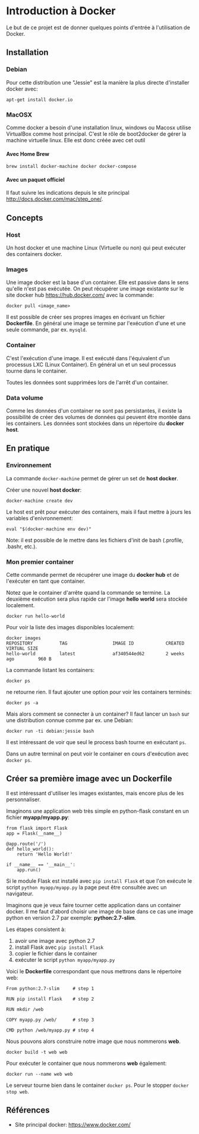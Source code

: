 # Introduction à Docker

Le but de ce projet est de donner quelques points d'entrée à l'utilisation de Docker.

## Installation

### Debian

Pour cette distribution une "Jessie" est la manière la plus directe d'installer docker avec:

```
apt-get install docker.io
```

### MacOSX

Comme docker a besoin d'une installation linux, windows ou Macosx utilise VirtualBox comme host principal. C'est le rôle de boot2docker de gérer la machine virtuelle linux. Elle est donc créée avec cet outil
#### Avec Home Brew

	brew install docker-machine docker docker-compose


#### Avec un paquet officiel

Il faut suivre les indications depuis le site principal <http://docs.docker.com/mac/step_one/>.


## Concepts

### Host
Un host docker et une machine Linux (Virtuelle ou non) qui peut exécuter des containers docker.

### Images
Une image docker est la base d'un container. Elle est passive dans le sens qu'elle n'est pas exécutée. On peut récupérer une image existante sur le site docker hub <https://hub.docker.com/> avec la commande:

	docker pull <image_name>
	
Il est possible de créer ses propres images en écrivant un fichier __Dockerfile__. En général une image se termine par l'exécution d'une et une seule commande, par ex. `mysqld`.

### Container
C'est l'exécution d'une image. Il est exécuté dans l'équivalent d'un processus LXC (Linux Container). En général un et un seul processus tourne dans le container.

Toutes les données sont supprimées lors de l'arrêt d'un container.

### Data volume
Comme les données d'un container ne sont pas persistantes, il existe la possibilité de créer des volumes de données qui peuvent être montée dans les containers. Les données sont stockées dans un répertoire du __docker host__.


## En pratique

### Environnement
La commande `docker-machine` permet de gérer un set de __host docker__.

Créer une nouvel __host docker__:

```
docker-machine create dev
```
Le host est prêt pour exécuter des containers, mais il faut mettre à jours les variables d'enivronnement:

```
eval "$(docker-machine env dev)"
```
Note: il est possible de le mettre dans les fichiers d'init de bash (.profile, .bashr, etc.).

### Mon premier container

Cette commande permet de récupérer une image du __docker hub__ et de l'exécuter en tant que container.

Notez que le container d'arrête quand la commande se termine. La deuxième exécution sera plus rapide car l'image __hello world__ sera stockée localement.

```
docker run hello-world
```

Pour voir la liste des images disponibles localement:

```
docker images
REPOSITORY          TAG                 IMAGE ID            CREATED             VIRTUAL SIZE
hello-world         latest              af340544ed62        2 weeks ago         960 B
```

La commande listant les containers:

	docker ps


ne retourne rien. Il faut ajouter une option pour voir les containers terminés:


	docker ps -a


Mais alors comment se connecter à un container? Il faut lancer un `bash` sur une distribution connue comme par ex. une Debian:

	docker run -ti debian:jessie bash

Il est intéressant de voir que seul le process bash tourne en exécutant `ps`.

Dans un autre terminal on peut voir le container en cours d'exécution avec `docker ps`.

## Créer sa première image avec un Dockerfile

Il est intéressant d'utiliser les images existantes, mais encore plus de les personnaliser.

Imaginons une application web très simple en python-flask constant en un fichier __myapp/myapp.py__:

	from flask import Flask
	app = Flask(__name__)

	@app.route('/')
	def hello_world():
		return 'Hello World!'

	if __name__ == '__main__':
		app.run()

Si le module Flask est installé avec `pip install Flask` et que l'on exécute le script `python myapp/myapp.py` la page peut être consultée avec un navigateur.

Imaginons que je veux faire tourner cette application dans un container docker. Il me faut d'abord choisir une image de base dans ce cas une image python en version 2.7 par exemple: __python:2.7-slim__.

Les étapes consistent à:
1) avoir une image avec python 2.7
2) install Flask avec `pip install Flask`
3) copier le fichier dans le container
4) exécuter le script `python myapp/myapp.py`

Voici le __Dockerfile__ correspondant que nous mettrons dans le répertoire web:

	From python:2.7-slim     # step 1

	RUN pip install Flask    # step 2

	RUN mkdir /web

	COPY myapp.py /web/      # step 3

	CMD python /web/myapp.py # step 4

Nous pouvons alors construire notre image que nous nommerons __web__.

	docker build -t web web
	
Pour exécuter le container que nous nommerons __web__ également:

	docker run --name web web

Le serveur tourne bien dans le container `docker ps`. Pour le stopper `docker stop web`.

	
## Références

- Site principal docker: <https://www.docker.com/>